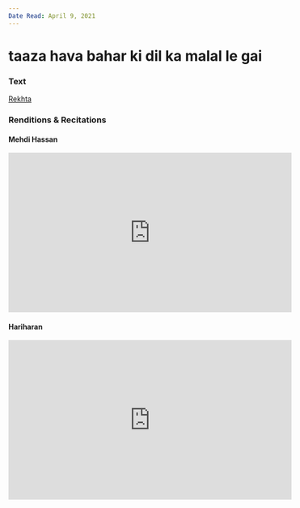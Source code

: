 ```yaml
---
Date Read: April 9, 2021
---
```


# taaza hava bahar ki dil ka malal le gai

### Text
[Rekhta](https://rekhta.org/ghazals/taaza-havaa-bahaar-kii-dil-kaa-malaal-le-gaii-aziz-hamid-madni-ghazals?lang=ur)

### Renditions & Recitations

#### Mehdi Hassan

<iframe width="560" height="315" src="https://www.youtube.com/embed/glBMAZNT8Kk" title="YouTube video player" frameborder="0" allow="accelerometer; autoplay; clipboard-write; encrypted-media; gyroscope; picture-in-picture" allowfullscreen></iframe>

#### Hariharan

<iframe width="560" height="315" src="https://www.youtube.com/embed/yIuzrMhCpKQ" title="YouTube video player" frameborder="0" allow="accelerometer; autoplay; clipboard-write; encrypted-media; gyroscope; picture-in-picture" allowfullscreen></iframe>

